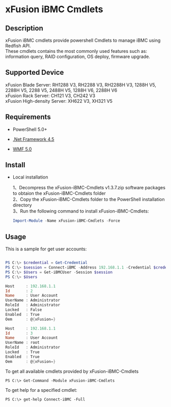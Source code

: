 # xFusion iBMC Cmdlets

## Description

xFusion iBMC cmdlets provide powershell Cmdlets to manage iBMC using Redfish API.  
These cmdlets contains the most commonly used features such as: information query, RAID configuration, OS deploy, firmware upgrade.  

## Supported Device

xFusion Blade Server:        RH1288 V3, RH2288 V3, RH2288H V3, 1288H V5, 2288H V5, 2288 V5, 2488H V5, 1288H V6, 2288H V6  
xFusion Rack Server:         CH121 V3, CH242 V3  
xFusion High-density Server: XH622 V3, XH321 V5  

## Requirements

- PowerShell 5.0+

- [.Net Framework 4.5](http://www.microsoft.com/en-us/download/details.aspx?id=30653)

- [WMF 5.0](https://www.microsoft.com/en-us/download/details.aspx?id=50395)

## Install
- Local installation

  1、Decompress the xFusion-iBMC-Cmdlets v1.3.7.zip software packages to obtaion the xFusion-iBMC-Cmdlets folder  
  2、Copy the xFusion-iBMC-Cmdlets folder to the PowerShell installation directory  
  3、Run the following command to install xFusion-iBMC-Cmdlets:  
  
  ```powershell
  Import-Module -Name xFusion-iBMC-Cmdlets -Force
  ```

## Usage

This is a sample for get user accounts:

```powershell

PS C:\> $credential = Get-Credential
PS C:\> $session = Connect-iBMC -Address 192.168.1.1 -Credential $credential -TrustCert
PS C:\> $Users = Get-iBMCUser -Session $session
PS C:\> $Users

Host     : 192.168.1.1
Id       : 2
Name     : User Account
UserName : Administrator
RoleId   : Administrator
Locked   : False
Enabled  : True
Oem      : @{xFusion=}

Host     : 192.168.1.1
Id       : 3
Name     : User Account
UserName : root
RoleId   : Administrator
Locked   : True
Enabled  : True
Oem      : @{xFusion=}

```

To get all available cmdlets provided by xFusion-iBMC-Cmdlets

```
PS C:\> Get-Command -Module xFusion-iBMC-Cmdlets
```


To get help for a specified cmdlet:

```
PS C:\> get-help Connect-iBMC -Full
```
